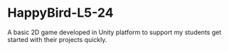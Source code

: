 # HappyBird-L5-24
A basic 2D game developed in Unity platform to support my students get started with their projects quickly.
